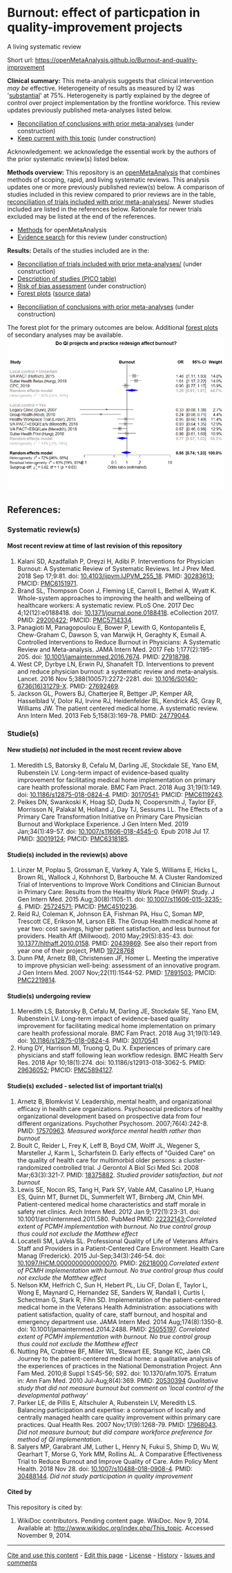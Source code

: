 Burnout: effect of particpation in quality-improvement projects
============================================
A living systematic review

Short url: https://openMetaAnalysis.github.io/Burnout-and-quality-improvement

**Clinical summary:** This meta-analysis suggests that clinical intervention *may be* effective. Heterogeneity of results as measured by I2 was '[substantial](http://handbook-5-1.cochrane.org/chapter_9/9_5_2_identifying_and_measuring_heterogeneity.htm)' at 75%. Heterogeneity is partly explained by the degree of control over project implementation by the frontline workforce. This review updates previously published meta-analyses listed below.
<!-- Meta-regression dooes not find modulators (year of publication, study size, event rate in the control groups) on the effect of the intervention. -->
* [Reconciliation of conclusions with prior meta-analyses](files/reconciliation-tables/Reconciliation%20of%20conclusions.pdf) (under construction)
* [Keep current with this topic](files/searching/Keep-up.md) (under construction)

Acknowledgement: we acknowledge the essential work by the authors of the prior systematic review(s) listed below.

**Methods overview:** This repository is an [openMetaAnalysis](https://openmetaanalysis.github.io/) that combines methods of scoping, rapid, and living systematic reviews.  This analysis updates one or more previously published review(s) below. A comparison of studies included in this review compared to prior reviews are in the table, [reconciliation of trials included with prior meta-analyses/](files/reconciliation-tables/Reconciliation%20of%20studies.pdf). Newer studies included are listed in the references below. Rationale for newer trials excluded may be listed at the end of the references. 
* [Methods](http://openmetaanalysis.github.io/methods.html) for openMetaAnalysis
* [Evidence search](files/searching/evidence-search.md) for this review (under construction)

**Results:** Details of the studies included are in the:
* [Reconciliation of trials included with prior meta-analyses/](files/reconciliation-tables/Reconciliation%20of%20studies.pdf) (under construction)
* [Description of studies (PICO table)](files/study-details/table-pico.pdf)
* [Risk of bias assessment](files/study-details/table-bias.pdf) (under construction)
* [Forest plots](../master/files/forest-plots) ([source data](files/data))
<!--* [Network plots](../master/files/network) (optional)-->
* [Reconciliation of conclusions with prior meta-analyses](files/reconciliation-tables/Reconciliation%20of%20conclusions.pdf) (under construction)

The forest plot for the primary outcomes are below. Additional [forest plots](files/forest-plots) of secondary analyses may be available. 
![Principle results](files/forest-plots/Outcome-Primary.png)
<!--
The meta-regression for the primary outcomes are below. Additional [meta-regressions](files/metaregression) of secondary analyses may be available. 
![Principle results for benefit](files/metaregression/Outcome-Primary.png "Principle results for benefit]")
-->

References:
----------------------------------

### Systematic review(s)
#### Most recent review at time of last revision of this repository 
1. Kalani SD, Azadfallah P, Oreyzi H, Adibi P. Interventions for Physician Burnout: A Systematic Review of Systematic Reviews. Int J Prev Med. 2018 Sep 17;9:81. doi: [10.4103/ijpvm.IJPVM_255_18](http://dx.doi.org/10.4103/ijpvm.IJPVM_255_18). PMID: [30283613](http://pubmed.gov/30283613); PMCID: [PMC6151971](https://www.ncbi.nlm.nih.gov/pmc/articles/PMC6151971/).
2. Brand SL, Thompson Coon J, Fleming LE, Carroll L, Bethel A, Wyatt K. Whole-system approaches to improving the health and wellbeing of healthcare workers: A systematic review. PLoS One. 2017 Dec 4;12(12):e0188418. doi: [10.1371/journal.pone.0188418](http://dx.doi.org/10.1371/journal.pone.0188418). eCollection 2017. PMID: [29200422](http://pubmed.gov/29200422); PMCID: [PMC5714334](https://www.ncbi.nlm.nih.gov/pmc/articles/PMC5714334/).
3. Panagioti M, Panagopoulou E, Bower P, Lewith G, Kontopantelis E, Chew-Graham C, Dawson S, van Marwijk H, Geraghty K, Esmail A. Controlled Interventions to Reduce Burnout in Physicians: A Systematic Review and Meta-analysis. JAMA Intern  Med. 2017 Feb 1;177(2):195-205. doi: [10.1001/jamainternmed.2016.7674](http://dx.doi.org/10.1001/jamainternmed.2016.7674). PMID: [27918798](http://pubmed.gov/27918798).
4. West CP, Dyrbye LN, Erwin PJ, Shanafelt TD. Interventions to prevent and reduce physician burnout: a systematic review and meta-analysis. Lancet. 2016 Nov 5;388(10057):2272-2281. doi: [10.1016/S0140-6736(16)31279-X](http://dx.doi.org/10.1016/S0140-6736(16)31279-X). PMID: [27692469](http://pubmed.gov/27692469).
5. Jackson GL, Powers BJ, Chatterjee R, Bettger JP, Kemper AR, Hasselblad V, Dolor RJ, Irvine RJ, Heidenfelder BL, Kendrick AS, Gray R, Williams JW. The patient centered medical home. A systematic review. Ann Intern Med. 2013 Feb 5;158(3):169-78. PMID: [24779044](http://pubmed.gov/24779044).

### Studie(s)
#### New studie(s) *not* included in the most recent review above
1. Meredith LS, Batorsky B, Cefalu M, Darling JE, Stockdale SE, Yano EM, Rubenstein LV. Long-term impact of evidence-based quality improvement for facilitating medical home implementation on primary care health professional morale. BMC Fam Pract. 2018 Aug 31;19(1):149. doi: [10.1186/s12875-018-0824-4](http://dx.doi.org/10.1186/s12875-018-0824-4). PMID: [30170541](http://pubmed.gov/30170541); PMCID: [PMC6119243](https://www.ncbi.nlm.nih.gov/pmc/articles/PMC6119243).
2. Peikes DN, Swankoski K, Hoag SD, Duda N, Coopersmith J, Taylor EF, Morrisson N, Palakal M, Holland J, Day TJ, Sessums LL. The Effects of a Primary Care Transformation Initiative on Primary Care Physician Burnout and Workplace Experience. J Gen Intern Med. 2019 Jan;34(1):49-57. doi: [10.1007/s11606-018-4545-0](http://dx.doi.org/10.1007/s11606-018-4545-0). Epub 2018 Jul 17. PMID: [30019124](http://pubmed.gov/30019124); PMCID: [PMC6318185](https://www.ncbi.nlm.nih.gov/pmc/articles/PMC6318185).

#### Studie(s) included in the review(s) above
1. Linzer M, Poplau S, Grossman E, Varkey A, Yale S, Williams E, Hicks L, Brown RL, Wallock J, Kohnhorst D, Barbouche M. A Cluster Randomized Trial of Interventions to Improve Work Conditions and Clinician Burnout in Primary Care: Results from the Healthy Work Place (HWP) Study. J Gen Intern Med. 2015 Aug;30(8):1105-11. doi: [10.1007/s11606-015-3235-4](http://dx.doi.org/10.1007/s11606-015-3235-4). PMID: [25724571](http://pubmed.gov/25724571); PMCID: [PMC4510236](https://www.ncbi.nlm.nih.gov/pmc/articles/PMC4510236).
3. Reid RJ, Coleman K, Johnson EA, Fishman PA, Hsu C, Soman MP, Trescott CE, Erikson M, Larson EB. The Group Health medical home at year two: cost savings, higher patient satisfaction, and less burnout for providers. Health Aff (Millwood). 2010 May;29(5):835-43. doi: [10.1377/hlthaff.2010.0158](http://dx.doi.org/10.1377/hlthaff.2010.0158). PMID: [20439869](http://pubmed.gov/20439869). See also their report from year one of their project, PMID [19728768](http://pubmed.gov/19728768)
4. Dunn PM, Arnetz BB, Christensen JF, Homer L. Meeting the imperative to improve physician well-being: assessment of an innovative program. J Gen Intern Med. 2007 Nov;22(11):1544-52. PMID: [17891503](http://pubmed.gov/17891503); PMCID: [PMC2219814](https://www.ncbi.nlm.nih.gov/pmc/articles/PMC2219814).

#### Studie(s) undergoing review
1. Meredith LS, Batorsky B, Cefalu M, Darling JE, Stockdale SE, Yano EM, Rubenstein LV. Long-term impact of evidence-based quality improvement for facilitating medical home implementation on primary care health professional morale. BMC Fam Pract. 2018 Aug 31;19(1):149. doi: [10.1186/s12875-018-0824-4](http://dx.doi.org/10.1186/s12875-018-0824-4). PMID: [30170541](http://pubmed.gov/30170541)
2. Hung DY, Harrison MI, Truong Q, Du X. Experiences of primary care physicians and staff following lean workflow redesign. BMC Health Serv Res. 2018 Apr 10;18(1):274. doi: 10.1186/s12913-018-3062-5. PMID: [29636052](http://pubmed.gov/29636052); PMCID: [PMC5894127](https://www.ncbi.nlm.nih.gov/pmc/articles/PMC5894127).

#### Studie(s) excluded - selected list of important trial(s)
1. Arnetz B, Blomkvist V. Leadership, mental health, and organizational efficacy in health care organizations. Psychosocial predictors of healthy organizational development based on prospective data from four different organizations. Psychother Psychosom. 2007;76(4):242-8. PMID:  [17570963](http://pubmed.gov/17570963). *Measured workforce mental health rather than burnout*
2. Boult C, Reider L, Frey K, Leff B, Boyd CM, Wolff JL, Wegener S, Marsteller J, Karm L, Scharfstein D. Early effects of "Guided Care" on the quality of health care for multimorbid older persons: a cluster-randomized controlled trial. J Gerontol A Biol Sci Med Sci. 2008 Mar;63(3):321-7. PMID: [18375882](http://pubmed.gov/18375882). *Studied provider satisfaction, but not burnout*
3. Lewis SE, Nocon RS, Tang H, Park SY, Vable AM, Casalino LP, Huang ES, Quinn MT, Burnet DL, Summerfelt WT, Birnberg JM, Chin MH. Patient-centered medical home characteristics and staff morale in safety net clinics. Arch Intern Med. 2012 Jan 9;172(1):23-31. doi: 10.1001/archinternmed.2011.580. PubMed PMID: [22232143](http://pubmed.gov/22232143);*Correlated extent of PCMH implementation with burnout. No true control group thus could not exclude the Matthew effect*
4. Locatelli SM, LaVela SL. Professional Quality of Life of Veterans Affairs Staff and Providers in a Patient-Centered Care Environment. Health Care Manag (Frederick). 2015 Jul-Sep;34(3):246-54. doi: [10.1097/HCM.0000000000000070](http://dx.doi.org/10.1097/HCM.0000000000000070). PMID: [26218000](http://pubmed.gov/26218000).*Correlated extent of PCMH implementation with burnout. No true control group thus could not exclude the Matthew effect*
5. Nelson KM, Helfrich C, Sun H, Hebert PL, Liu CF, Dolan E, Taylor L, Wong E, Maynard C, Hernandez SE, Sanders W, Randall I, Curtis I, Schectman G, Stark R, Fihn SD. Implementation of the patient-centered medical home in the Veterans Health Administration: associations with patient satisfaction, quality of care, staff burnout, and hospital and emergency department use. JAMA Intern Med. 2014 Aug;174(8):1350-8. doi: 10.1001/jamainternmed.2014.2488. PMID: [25055197](http://pubmed.gov/25055197). *Correlated extent of PCMH implementation with burnout. No true control group thus could not exclude the Matthew effect*
6. Nutting PA, Crabtree BF, Miller WL, Stewart EE, Stange KC, Jaén CR. Journey to the patient-centered medical home: a qualitative analysis of the experiences of practices in the National Demonstration Project. Ann Fam Med. 2010;8 Suppl 1:S45-56; S92. doi: 10.1370/afm.1075. Erratum in: Ann Fam Med. 2010 Jul-Aug;8(4):369. PMID: [20530394](http://pubmed.gov/20530394) *Qualitative study that did not measure burnout but comment on 'local control of the developmental pathway'*
7. Parker LE, de Pillis E, Altschuler A, Rubenstein LV, Meredith LS. Balancing participation and expertise: a comparison of locally and centrally managed health care quality improvement within primary care practices. Qual Health Res. 2007 Nov;17(9):1268-79. PMID: [17968043](http://pubmed.gov/17968043). *Did not measure burnout; but did compare workforce preference for method of QI implementation.*
8. Salyers MP, Garabrant JM, Luther L, Henry N, Fukui S, Shimp D, Wu W, Gearhart T, Morse G, York MM, Rollins AL. A Comparative Effectiveness Trial to Reduce Burnout and Improve Quality of Care. Adm Policy Ment Health. 2018 Nov 28. doi: [10.1007/s10488-018-0908-4](http://dx.doi.org/10.1007/s10488-018-0908-410.1007/s11606-015-3235-4).  PMID: [30488144](http://pubmed.gov/30488144). *Did not study participation in quality improvement*

#### Cited by
This repository is cited by:

1. WikiDoc contributors. Pending content page. WikiDoc. Nov 9, 2014. Available at: http://www.wikidoc.org/index.php/This_topic. Accessed November 9, 2014. 

-------------------------------
[Cite and use this content](https://github.com/openMetaAnalysis/openMetaAnalysis.github.io/blob/master/reusing.MD)  - [Edit this page](../../edit/master/README.md) - [License](files/LICENSE.md) - [History](../../commits/master/README.md)  - 
[Issues and comments](../../issues?q=is%3Aboth+is%3Aissue)

